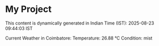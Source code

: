 # My Project

This content is dynamically generated in Indian Time (IST): 2025-08-23 09:44:03 IST


Current Weather in Coimbatore:
Temperature: 26.88 °C
Condition: mist
